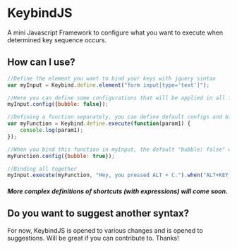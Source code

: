 KeybindJS
=========

A mini Javascript Framework to configure what you want to execute when determined key sequence occurs. 


## How can I use?

```javascript
//Define the element you want to bind your keys with jquery sintax
var myInput = Keybind.define.element("form input[type='text']");

//Here you can define some configurations that will be applied in all functions binded in myInput
myInput.config({bubble: false});

//Defining a function separately, you can define default configs and bind it to various elements
var myFunction = Keybind.define.execute(function(param1) {
	console.log(param1);
});

//When you bind this function in myInput, the default "bubble: false" will be overwritten for this function
myFunction.config({bubble: true});

//Binding all together
myInput.execute(myFunction, "Hey, you pressed ALT + C.").when("ALT+KEY_C");


```
##### More complex definitions of shortcuts (with expressions) will come soon.

## Do you want to suggest another syntax?

For now, KeybindJS is opened to various changes and is opened to suggestions.
Will be great if you can contribute to. Thanks!